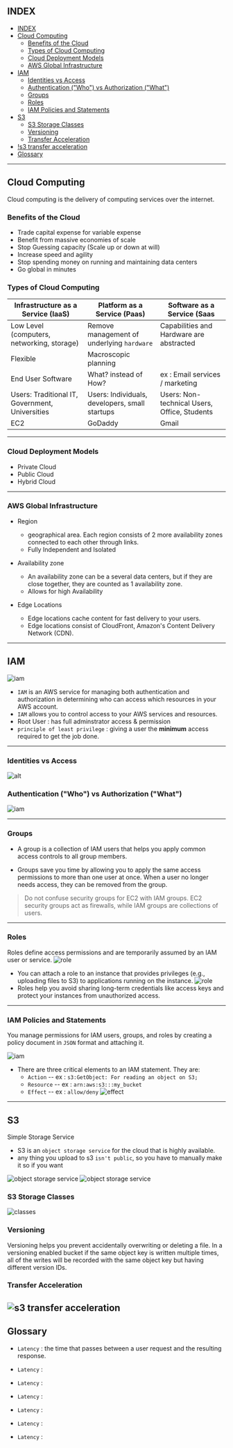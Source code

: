 ## INDEX

- [INDEX](#index)
- [Cloud Computing](#cloud-computing)
  - [Benefits of the Cloud](#benefits-of-the-cloud)
  - [Types of Cloud Computing](#types-of-cloud-computing)
  - [Cloud Deployment Models](#cloud-deployment-models)
  - [AWS Global Infrastructure](#aws-global-infrastructure)
- [IAM](#iam)
  - [Identities vs Access](#identities-vs-access)
  - [Authentication ("Who") vs Authorization ("What")](#authentication-who-vs-authorization-what)
  - [Groups](#groups)
  - [Roles](#roles)
  - [IAM Policies and Statements](#iam-policies-and-statements)
- [S3](#s3)
  - [S3 Storage Classes](#s3-storage-classes)
  - [Versioning](#versioning)
  - [Transfer Acceleration](#transfer-acceleration)
- [!s3 transfer acceleration](#)
- [Glossary](#glossary)

---

## Cloud Computing

Cloud computing is the delivery of computing services over the
internet.

### Benefits of the Cloud

- Trade capital expense for variable expense
- Benefit from massive economies of scale
- Stop Guessing capacity (Scale up or down at will)
- Increase speed and agility
- Stop spending money on running and maintaining data centers
- Go global in minutes

### Types of Cloud Computing

| Infrastructure as a Service (IaaS)              | Platform as a Service (Paas)                   | Software as a Service (Saas                  |
| ----------------------------------------------- | ---------------------------------------------- | -------------------------------------------- |
| Low Level (computers, networking, storage)      | Remove management of underlying `hardware`     | Capabilities and Hardware are abstracted     |
| Flexible                                        | Macroscopic planning                           |
| End User Software                               | What? instead of How?                          | ex : Email services / marketing              |
| Users: Traditional IT, Government, Universities | Users: Individuals, developers, small startups | Users: Non-technical Users, Office, Students |
| EC2                                             | GoDaddy                                        | Gmail                                        |

---

### Cloud Deployment Models

- Private Cloud
- Public Cloud
- Hybrid Cloud

---

### AWS Global Infrastructure

- Region

  - geographical area. Each region consists of 2 more availability zones connected to each other through links.
  - Fully Independent and Isolated

- Availability zone

  - An availability zone can be a several data centers, but if they are close together, they are counted as 1 availability zone.
  - Allows for high Availability

- Edge Locations
  - Edge locations cache content for fast delivery to your users.
  - Edge locations consist of CloudFront, Amazon's Content Delivery Network (CDN).

---

## IAM

![iam](./img/iam.png)

- `IAM` is an AWS service for managing both authentication and authorization in determining who can access which resources in your AWS account.
- `IAM` allows you to control access to your AWS services and resources.
- Root User : has full adminstrator access & permission
- `principle of least privilege` : giving a user the **minimum** access required to get the job done.

---

### Identities vs Access

![alt](./img/iden.PNG)

### Authentication ("Who") vs Authorization ("What")

![iam](./img/auth.png)

---

### Groups

- A group is a collection of IAM users that helps you apply common access controls to all group members.

- Groups save you time by allowing you to apply the same access permissions to more than one user at once. When a user no longer needs access, they can be removed from the group.

> Do not confuse security groups for EC2 with IAM groups. EC2 security groups act as firewalls, while IAM groups are collections of users.

---

### Roles

Roles define access permissions and are temporarily assumed by an IAM user or service.
![role](./img/role.PNG)

- You can attach a role to an instance that provides privileges (e.g., uploading files to S3) to applications running on the instance.
  ![role](./img/role2.PNG)
- Roles help you avoid sharing long-term credentials like access keys and protect your instances from unauthorized access.

---

### IAM Policies and Statements

You manage permissions for IAM users, groups, and roles by creating a policy document in `JSON` format and attaching it.

![iam](./img/iam_statement.png)

- There are three critical elements to an IAM statement. They are:
  - `Action` -- ex : `s3:GetObject: For reading an object on S3;`
  - `Resource` -- ex : `arn:aws:s3:::my_bucket`
  - `Effect` -- ex : `allow/deny` ![effect](./img/effect.png)

---

## S3

Simple Storage Service

- S3 is an `object storage service` for the cloud that is highly available.
- any thing you upload to s3 `isn't public`, so you have to manually make it so if you want

![object storage service](./img/s3.PNG)
![object storage service](./img/s32.PNG)

### S3 Storage Classes

![classes](./img/s3-classes.PNG)

### Versioning

Versioning helps you prevent accidentally overwriting or deleting a file. In a versioning enabled bucket if the
same object key is written multiple times, all of the writes will be recorded with the same object key but
having different version IDs.

### Transfer Acceleration

![s3 transfer acceleration](./img/transfer%20acceleration.png)
---

## Glossary

- `Latency` : the time that passes between a user request and the resulting response.

- `Latency` :

- `Latency` :

- `Latency` :

- `Latency` :

- `Latency` :

- `Latency` :
